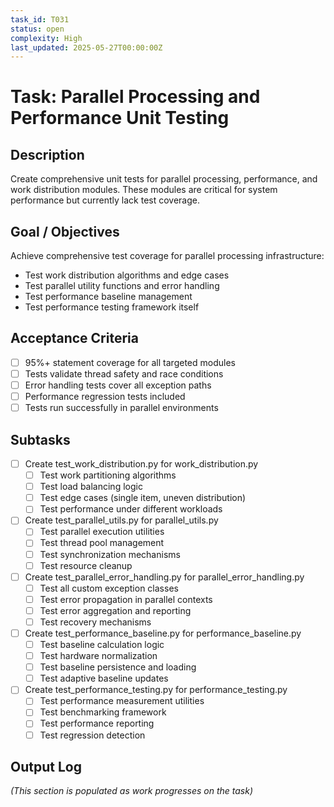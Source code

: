 ```yaml
---
task_id: T031
status: open
complexity: High
last_updated: 2025-05-27T00:00:00Z
---
```


# Task: Parallel Processing and Performance Unit Testing

## Description
Create comprehensive unit tests for parallel processing, performance, and work distribution modules. These modules are critical for system performance but currently lack test coverage.

## Goal / Objectives
Achieve comprehensive test coverage for parallel processing infrastructure:
- Test work distribution algorithms and edge cases
- Test parallel utility functions and error handling
- Test performance baseline management
- Test performance testing framework itself

## Acceptance Criteria
- [ ] 95%+ statement coverage for all targeted modules
- [ ] Tests validate thread safety and race conditions
- [ ] Error handling tests cover all exception paths
- [ ] Performance regression tests included
- [ ] Tests run successfully in parallel environments

## Subtasks
- [ ] Create test_work_distribution.py for work_distribution.py
  - [ ] Test work partitioning algorithms
  - [ ] Test load balancing logic
  - [ ] Test edge cases (single item, uneven distribution)
  - [ ] Test performance under different workloads
- [ ] Create test_parallel_utils.py for parallel_utils.py
  - [ ] Test parallel execution utilities
  - [ ] Test thread pool management
  - [ ] Test synchronization mechanisms
  - [ ] Test resource cleanup
- [ ] Create test_parallel_error_handling.py for parallel_error_handling.py
  - [ ] Test all custom exception classes
  - [ ] Test error propagation in parallel contexts
  - [ ] Test error aggregation and reporting
  - [ ] Test recovery mechanisms
- [ ] Create test_performance_baseline.py for performance_baseline.py
  - [ ] Test baseline calculation logic
  - [ ] Test hardware normalization
  - [ ] Test baseline persistence and loading
  - [ ] Test adaptive baseline updates
- [ ] Create test_performance_testing.py for performance_testing.py
  - [ ] Test performance measurement utilities
  - [ ] Test benchmarking framework
  - [ ] Test performance reporting
  - [ ] Test regression detection

## Output Log
*(This section is populated as work progresses on the task)*